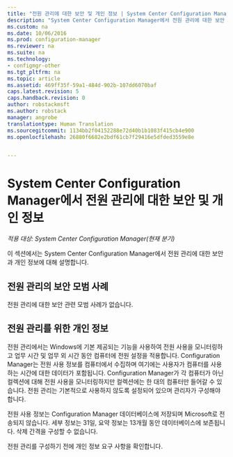 ```yaml
---
title: "전원 관리에 대한 보안 및 개인 정보 | System Center Configuration Manager"
description: "System Center Configuration Manager에서 전원 관리에 대한 보안 및 개인 정보를 확인합니다."
ms.custom: na
ms.date: 10/06/2016
ms.prod: configuration-manager
ms.reviewer: na
ms.suite: na
ms.technology:
- configmgr-other
ms.tgt_pltfrm: na
ms.topic: article
ms.assetid: 469ff35f-59a1-484d-902b-107dd6070baf
caps.latest.revision: 5
caps.handback.revision: 0
author: robstackmsft
ms.author: robstack
manager: angrobe
translationtype: Human Translation
ms.sourcegitcommit: 1134bb2f04152288e72d40b1b1083f415cb4e900
ms.openlocfilehash: 26880f6682e2bdf61cb7f29416e5dfded3559e8e


---
```

# <a name="security-and-privacy-for-power-management-in-system-center-configuration-manager"></a>System Center Configuration Manager에서 전원 관리에 대한 보안 및 개인 정보

*적용 대상: System Center Configuration Manager(현재 분기)*

이 섹션에서는 System Center Configuration Manager에서 전원 관리에 대한 보안과 개인 정보에 대해 설명합니다.  

## <a name="security-best-practices-for-power-management"></a>전원 관리의 보안 모범 사례  
 전원 관리에 대한 보안 관련 모범 사례가 없습니다.  

## <a name="privacy-information-for-power-management"></a>전원 관리를 위한 개인 정보  
 전원 관리에서는 Windows에 기본 제공되는 기능을 사용하여 전원 사용을 모니터링하고 업무 시간 및 업무 외 시간 동안 컴퓨터에 전원 설정을 적용합니다. Configuration Manager는 전원 사용 정보를 컴퓨터에서 수집하며 여기에는 사용자가 컴퓨터를 사용하는 시간에 대한 데이터가 포함됩니다. Configuration Manager가 각 컴퓨터가 아닌 컬렉션에 대해 전원 사용을 모니터링하지만 컬렉션에는 한 대의 컴퓨터만 들어갈 수 있습니다. 전원 관리는 기본적으로 사용하지 않도록 설정되어 있으며 관리자가 구성해야 합니다.  

 전원 사용 정보는 Configuration Manager 데이터베이스에 저장되며 Microsoft로 전송되지 않습니다. 세부 정보는 31일, 요약 정보는 13개월 동안 데이터베이스에 보존됩니다. 삭제 간격을 구성할 수 없습니다.  

 전원 관리를 구성하기 전에 개인 정보 요구 사항을 확인합니다.  



<!--HONumber=Nov16_HO1-->


